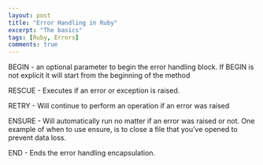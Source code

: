 ```yaml
---
layout: post
title: "Error Handling in Ruby"
excerpt: "The basics"
tags: [Ruby, Errors]
comments: true
---
```



BEGIN - an optional parameter to begin the error handling block. If BEGIN is not explicit it will start from the beginning of the method

RESCUE - Executes if an error or exception is raised.

RETRY - Will continue to perform an operation if an error was raised

ENSURE - Will automatically run no matter if an error was raised or not. One example of when to use ensure, is to close a file that you’ve opened to prevent data loss.

END - Ends the error handling encapsulation.
